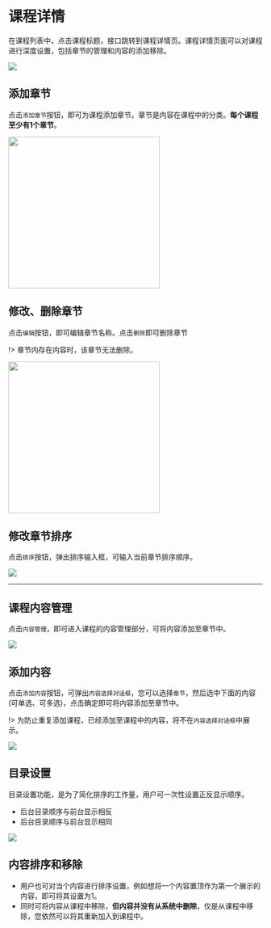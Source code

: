 # 课程详情

在课程列表中，点击课程标题，接口跳转到课程详情页。课程详情页面可以对课程进行深度设置，包括章节的管理和内容的添加移除。

<img bor src="https://tx-file.hewoxue.com/help/help13.png">

## 添加章节

点击`添加章节`按钮，即可为课程添加章节。章节是内容在课程中的分类。**每个课程至少有1个章节**。

<img width="300" bor src="https://tx-file.hewoxue.com/help/help14.png">

## 修改、删除章节

点击`编辑`按钮，即可编辑章节名称。点击`删除`即可删除章节

!> 章节内存在内容时，该章节无法删除。

<img width="300" bor src="https://tx-file.hewoxue.com/help/help15.png">

## 修改章节排序

点击`排序`按钮，弹出排序输入框，可输入当前章节排序顺序。

<img bor src="https://tx-file.hewoxue.com/help/help16.png">

---

## 课程内容管理

点击`内容管理`，即可进入课程的内容管理部分，可将内容添加至章节中。

<img bor src="https://tx-file.hewoxue.com/help/help17.png">

## 添加内容

点击`添加内容`按钮，可弹出`内容选择对话框`，您可以选择`章节`，然后选中下面的内容(可单选、可多选)，点击确定即可将内容添加至章节中。

!> 为防止重复添加课程，已经添加至课程中的内容，将不在`内容选择对话框`中展示。

<img bor src="https://tx-file.hewoxue.com/help/help18.png">

## 目录设置

目录设置功能，是为了简化排序的工作量，用户可一次性设置正反显示顺序。
- 后台目录顺序与前台显示相反
- 后台目录顺序与前台显示相同

<img bor src="https://tx-file.hewoxue.com/help/help19.png">

## 内容排序和移除

- 用户也可对当个内容进行排序设置，例如想将一个内容置顶作为第一个展示的内容，即可将其设置为1。
- 同时可将内容从课程中移除，**但内容并没有从系统中删除**，仅是从课程中移除，您依然可以将其重新加入到课程中。